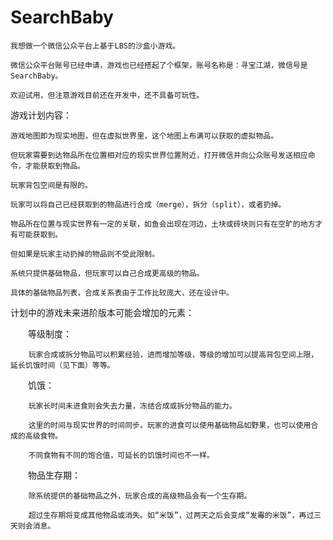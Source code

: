 SearchBaby
==========
    
    我想做一个微信公众平台上基于LBS的沙盒小游戏。
    
    微信公众平台账号已经申请，游戏也已经搭起了个框架，账号名称是：寻宝江湖，微信号是SearchBaby。
    
    欢迎试用，但注意游戏目前还在开发中，还不具备可玩性。

游戏计划内容：

    游戏地图即为现实地图，但在虚拟世界里，这个地图上布满可以获取的虚拟物品。
    
    但玩家需要到达物品所在位置相对应的现实世界位置附近，打开微信并向公众账号发送相应命令，才能获取到物品。
    
    玩家背包空间是有限的。
    
    玩家可以将自己已经获取到的物品进行合成（merge），拆分（split），或者扔掉。
    
    物品所在位置与现实世界有一定的关联，如鱼会出现在河边，土块或砖块则只有在空旷的地方才有可能获取到。
    
    但如果是玩家主动扔掉的物品则不受此限制。
    
    系统只提供基础物品，但玩家可以自己合成更高级的物品。
    
    具体的基础物品列表，合成关系表由于工作比较庞大，还在设计中。



计划中的游戏未来进阶版本可能会增加的元素：

　　等级制度：
       
		玩家合成或拆分物品可以积累经验，进而增加等级，等级的增加可以提高背包空间上限，延长饥饿时间（见下面）等等。

　　饥饿：
		
		玩家长时间未进食则会失去力量，冻结合成或拆分物品的能力。
		
		这里的时间与现实世界的时间同步。玩家的进食可以使用基础物品如野果，也可以使用合成的高级食物。
		
		不同食物有不同的饱合值，可延长的饥饿时间也不一样。
 
　　物品生存期：
		
		除系统提供的基础物品之外，玩家合成的高级物品会有一个生存期。
		
		超过生存期将变成其他物品或消失。如“米饭”，过两天之后会变成“发霉的米饭”，再过三天则会消息。


